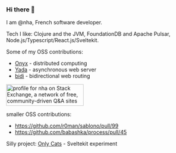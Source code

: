 ### Hi there 👋

I am @nha, French software developer.

Tech I like: Clojure and the JVM, FoundationDB and Apache Pulsar, Node.js/Typescript/React.js/Sveltekit.

Some of my OSS contributions:

- [Onyx](https://github.com/onyx-platform/onyx#contributor-list ) - distributed computing 
- [Yada](https://github.com/juxt/yada#acknowledgments) - asynchronous web server
- [bidi](https://github.com/juxt/bidi#contributing) - bidirectional web routing

<a href="https://stackexchange.com/users/1398355"><img src="https://stackexchange.com/users/flair/1398355.png" width="208" height="58" alt="profile for nha on Stack Exchange, a network of free, community-driven Q&amp;A sites" title="profile for nha on Stack Exchange, a network of free, community-driven Q&amp;A sites"></a>

smaller OSS contributions:
- https://github.com/r0man/sablono/pull/99
- https://github.com/babashka/process/pull/45

Silly project: [Only Cats](https://onlyc.at/) - Sveltekit experiment
